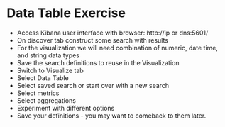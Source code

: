 # Data Table Exercise #

* Access Kibana user interface with browser: http://ip or dns:5601/
* On discover tab construct some search with results
* For the visualization we will need combination of numeric, date time, and string data types
* Save the search definitions to reuse in the Visualization
* Switch to Visualize tab
* Select Data Table
* Select saved search or start over with a new search
* Select metrics
* Select aggregations
* Experiment with different options
* Save your definitions - you may want to comeback to them later.
